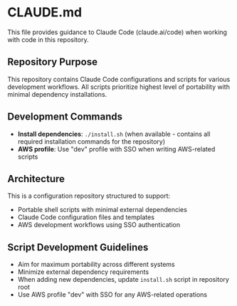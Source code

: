 # CLAUDE.md

This file provides guidance to Claude Code (claude.ai/code) when working with code in this repository.

## Repository Purpose

This repository contains Claude Code configurations and scripts for various development workflows. All scripts prioritize highest level of portability with minimal dependency installations.

## Development Commands

- **Install dependencies**: `./install.sh` (when available - contains all required installation commands for the repository)
- **AWS profile**: Use "dev" profile with SSO when writing AWS-related scripts

## Architecture

This is a configuration repository structured to support:
- Portable shell scripts with minimal external dependencies  
- Claude Code configuration files and templates
- AWS development workflows using SSO authentication

## Script Development Guidelines

- Aim for maximum portability across different systems
- Minimize external dependency requirements
- When adding new dependencies, update `install.sh` script in repository root
- Use AWS profile "dev" with SSO for any AWS-related operations